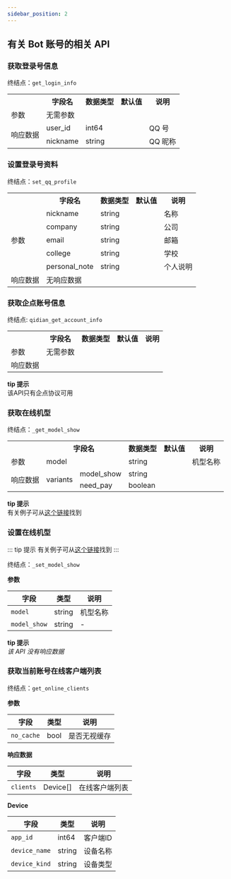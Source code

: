 ```yaml
---
sidebar_position: 2
---
```


## 有关 Bot 账号的相关 API

### 获取登录号信息

终结点：`get_login_info`

<table>
    <tr>
        <th></th>
        <th>字段名</th>
        <th>数据类型</th>
        <th>默认值</th>
        <th>说明</th>
    </tr>
    <tr>
        <td>参数</td>
        <td>无需参数</td>
        <td></td>
        <td></td>
        <td></td>
    </tr>
    <tr>
        <td rowspan="2">响应数据</td>
        <td>user_id</td>
        <td>int64</td>
        <td></td>
        <td>QQ 号</td>
    </tr>
    <tr>
        <td >nickname</td>
        <td>string</td>
        <td></td>
        <td>QQ 昵称</td>
    </tr>
</table>

### 设置登录号资料

终结点：`set_qq_profile`

<table>
    <tr>
        <th></th>
        <th>字段名</th>
        <th>数据类型</th>
        <th>默认值</th>
        <th>说明</th>
    </tr>
    <tr>
        <td rowspan="5">参数</td>
        <td>nickname</td>
        <td>string</td>
        <td></td>
        <td>名称</td>
    </tr>
    <tr>
        <td>company</td>
        <td>string</td>
        <td></td>
        <td>公司</td>
    </tr>
    <tr>
        <td>email</td>
        <td>string</td>
        <td></td>
        <td>邮箱</td>
    </tr>
    <tr>
        <td>college</td>
        <td>string</td>
        <td></td>
        <td>学校</td>
    </tr>
    <tr>
        <td>personal_note</td>
        <td>string</td>
        <td></td>
        <td>个人说明</td>
    </tr>
    <tr>
        <td>响应数据</td>
        <td>无响应数据</td>
        <td></td>
        <td></td>
        <td></td>
    </tr>
</table>

### 获取企点账号信息

终结点: `qidian_get_account_info`

<table>
    <tr>
        <th></th>
        <th>字段名</th>
        <th>数据类型</th>
        <th>默认值</th>
        <th>说明</th>
    </tr>
    <tr>
        <td>参数</td>
        <td>无需参数</td>
        <td></td>
        <td></td>
        <td></td>
    </tr>
    <tr>
        <td>响应数据</td>
        <td></td>
        <td></td>
        <td></td>
        <td></td>
    </tr>
</table>

**tip 提示**  
该API只有企点协议可用

### 获取在线机型

终结点：`_get_model_show`

<table>
    <tr>
        <th></th>
        <th colspan="2">字段名</th>
        <th>数据类型</th>
        <th>默认值</th>
        <th>说明</th>
    </tr>
    <tr>
        <td>参数</td>
        <td colspan="2">model</td>
        <td>string</td>
        <td></td>
        <td>机型名称</td>
    </tr>
    <tr>
        <td rowspan="2">响应数据</td>
        <td rowspan="2">variants</td>
        <td>model_show</td>
        <td>string</td>
        <td></td>
        <td></td>
    </tr>
    <tr>
        <td>need_pay</td>
        <td>boolean</td>
        <td></td>
        <td></td>
    </tr>
</table>

**tip 提示**  
有关例子可从[这个链接](https://github.com/Mrs4s/go-cqhttp/pull/872#issuecomment-831180149)找到


### 设置在线机型

::: tip 提示
有关例子可从[这个链接](https://github.com/Mrs4s/go-cqhttp/pull/872#issuecomment-831180149)找到
:::

终结点：`_set_model_show`

**参数**

| 字段         | 类型   | 说明     |
| ------------ | ------ | -------- |
| `model`      | string | 机型名称 |
| `model_show` | string | -        |

**tip 提示**  
*该 API 没有响应数据*



### 获取当前账号在线客户端列表

终结点：`get_online_clients`

**参数**

| 字段       | 类型 | 说明         |
| ---------- | ---- | ------------ |
| `no_cache` | bool | 是否无视缓存 |

**响应数据**

| 字段      | 类型     | 说明           |
| --------- | -------- | -------------- |
| `clients` | Device[] | 在线客户端列表 |

**Device**

| 字段          | 类型   | 说明     |
| ------------- | ------ | -------- |
| `app_id`      | int64  | 客户端ID |
| `device_name` | string | 设备名称 |
| `device_kind` | string | 设备类型 |
